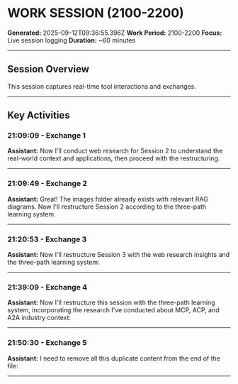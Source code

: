 # WORK SESSION (2100-2200)

**Generated:** 2025-09-12T09:36:55.396Z
**Work Period:** 2100-2200
**Focus:** Live session logging
**Duration:** ~60 minutes

---

## Session Overview

This session captures real-time tool interactions and exchanges.

---

## Key Activities

### 21:09:09 - Exchange 1

**Assistant:** Now I'll conduct web research for Session 2 to understand the real-world context and applications, then proceed with the restructuring.

---

### 21:09:49 - Exchange 2

**Assistant:** Great! The images folder already exists with relevant RAG diagrams. Now I'll restructure Session 2 according to the three-path learning system.

---

### 21:20:53 - Exchange 3

**Assistant:** Now I'll restructure Session 3 with the web research insights and the three-path learning system:

---

### 21:39:09 - Exchange 4

**Assistant:** Now I'll restructure this session with the three-path learning system, incorporating the research I've conducted about MCP, ACP, and A2A industry context:

---

### 21:50:30 - Exchange 5

**Assistant:** I need to remove all this duplicate content from the end of the file:

---

